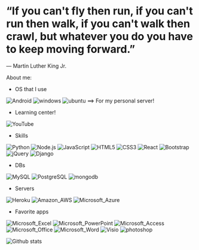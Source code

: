 <i class='fa fa-github'></i>

# “If you can't fly then run, if you can't run then walk, if you can't walk then crawl, but whatever you do you have to keep moving forward.”

― Martin Luther King Jr.


About me:

- OS that I use

<img src="https://img.shields.io/badge/Android-3DDC84?style=for-the-badge&logo=android&logoColor=white" alt="Android"> <img src="https://img.shields.io/badge/Windows-0078D6?style=for-the-badge&logo=windows&logoColor=white" alt="windows"> <img src="https://img.shields.io/badge/Ubuntu-E95420?style=for-the-badge&logo=ubuntu&logoColor=white" alt="ubuntu"> ==> For my personal server! 


- Learning center!

<img src="https://img.shields.io/badge/YouTube-FF0000?style=for-the-badge&logo=youtube&logoColor=white" alt="YouTube"> 

- Skills

<img src="https://img.shields.io/badge/Python-3776AB?style=for-the-badge&logo=python&logoColor=white" alt="Python"> <img src="https://img.shields.io/badge/Node.js-43853D?style=for-the-badge&logo=node.js&logoColor=white" alt="Node.js"> <img src="https://img.shields.io/badge/JavaScript-F7DF1E?style=for-the-badge&logo=javascript&logoColor=black" alt="JavaScript"> <img src="https://img.shields.io/badge/HTML5-E34F26?style=for-the-badge&logo=html5&logoColor=white" alt="HTML5"> <img src="https://img.shields.io/badge/CSS3-1572B6?style=for-the-badge&logo=css3&logoColor=white" alt="CSS3"> <img src="https://img.shields.io/badge/React-20232A?style=for-the-badge&logo=react&logoColor=61DAFB" alt="React"> <img src="https://img.shields.io/badge/Bootstrap-563D7C?style=for-the-badge&logo=bootstrap&logoColor=white" alt="Bootstrap"> <img src="https://img.shields.io/badge/jQuery-0769AD?style=for-the-badge&logo=jquery&logoColor=white" alt="jQuery"> <img src="https://img.shields.io/badge/Django-092E20?style=for-the-badge&logo=django&logoColor=white" alt="Django">



- DBs

<img src="https://img.shields.io/badge/MySQL-00000F?style=for-the-badge&logo=mysql&logoColor=white" alt="MySQL"> <img src="https://img.shields.io/badge/PostgreSQL-316192?style=for-the-badge&logo=postgresql&logoColor=white" alt="PostgreSQL"> <img src="https://img.shields.io/badge/MongoDB-4EA94B?style=for-the-badge&logo=mongodb&logoColor=white" alt="mongodb">


- Servers

<img src="https://img.shields.io/badge/Heroku-430098?style=for-the-badge&logo=heroku&logoColor=white" alt="Heroku"> <img src="https://img.shields.io/badge/Amazon_AWS-232F3E?style=for-the-badge&logo=amazon-aws&logoColor=white" alt="Amazon_AWS"> <img src="https://img.shields.io/badge/Microsoft_Azure-0089D6?style=for-the-badge&logo=microsoft-azure&logoColor=white" alt="Microsoft_Azure">

- Favorite apps

<img src="https://img.shields.io/badge/Microsoft_Excel-217346?style=for-the-badge&logo=microsoft-excel&logoColor=white" alt="Microsoft_Excel">

<img src="https://img.shields.io/badge/Microsoft_PowerPoint-B7472A?style=for-the-badge&logo=microsoft-powerpoint&logoColor=white" alt="Microsoft_PowerPoint">

<img src="https://img.shields.io/badge/Microsoft_Access-A4373A?style=for-the-badge&logo=microsoft-access&logoColor=white" alt="Microsoft_Access">

<img src="https://img.shields.io/badge/Microsoft_Office-D83B01?style=for-the-badge&logo=microsoft-office&logoColor=white" alt="Microsoft_Office">


<img src="https://img.shields.io/badge/Microsoft_Word-2B579A?style=for-the-badge&logo=microsoft-word&logoColor=white" alt="Microsoft_Word">

<img src="https://img.shields.io/badge/Microsoft_Visio-3955A3?style=for-the-badgee&logo=microsoft-visio&logoColor=white" alt="Visio">

<img src="https://aleen42.github.io/badges/src/photoshop.svg" alt="photoshop">


![Github stats](https://github-readme-stats.vercel.app/api?username=yasha6081)

